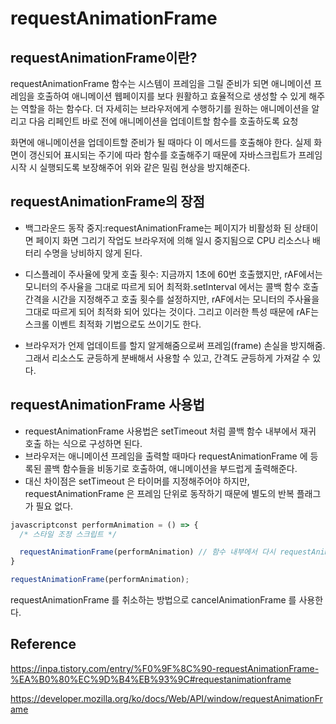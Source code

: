 # requestAnimationFrame

## requestAnimationFrame이란?

requestAnimationFrame 함수는 시스템이 프레임을 그릴 준비가 되면 애니메이션 프레임을 호출하여 애니메이션 웹페이지를 보다 원활하고 효율적으로 생성할 수 있게 해주는 역할을 하는 함수다.
더 자세히는 브라우저에게 수행하기를 원하는 애니메이션을 알리고 다음 리페인트 바로 전에 애니메이션을 업데이트할 함수를 호출하도록 요청

화면에 애니메이션을 업데이트할 준비가 될 때마다 이 메서드를 호출해야 한다.
실제 화면이 갱신되어 표시되는 주기에 따라 함수를 호출해주기 때문에 자바스크립트가 프레임 시작 시 실행되도록 보장해주어 위와 같은 밀림 현상을 방지해준다.

## requestAnimationFrame의 장점

- 백그라운드 동작 중지:requestAnimationFrame는 페이지가 비활성화 된 상태이면 페이지 화면 그리기 작업도 브라우저에 의해 일시 중지됨으로 CPU 리소스나 배터리 수명을 낭비하지 않게 된다.

- 디스플레이 주사율에 맞게 호출 횟수: 지금까지 1초에 60번 호출했지만, rAF에서는 모니터의 주사율을 그대로 따르게 되어 최적화.setInterval 에서는 콜백 함수 호출 간격을 시간을 지정해주고 호출 횟수를 설정하지만, rAF에서는 모니터의 주사율을 그대로 따르게 되어 최적화 되어 있다는 것이다. 그리고 이러한 특성 때문에 rAF는 스크롤 이벤트 최적화 기법으로도 쓰이기도 한다.

- 브라우저가 언제 업데이트를 할지 알게해줌으로써 프레임(frame) 손실을 방지해줌. 그래서 리소스도 균등하게 분배해서 사용할 수 있고, 간격도 균등하게 가져갈 수 있다.

## requestAnimationFrame 사용법

- requestAnimationFrame 사용법은 setTimeout 처럼 콜백 함수 내부에서 재귀 호출 하는 식으로 구성하면 된다.
- 브라우저는 애니메이션 프레임을 출력할 때마다 requestAnimationFrame 에 등록된 콜백 함수들을 비동기로 호출하여, 애니메이션을 부드럽게 출력해준다.
- 대신 차이점은 setTimeout 은 타이머를 지정해주어야 하지만, requestAnimationFrame 은 프레임 단위로 동작하기 때문에 별도의 반복 플래그가 필요 없다.

```ts
javascriptconst performAnimation = () => {
  /* 스타일 조정 스크립트 */

  requestAnimationFrame(performAnimation) // 함수 내부에서 다시 requestAnimationFrame을 호출하여 반복
}

requestAnimationFrame(performAnimation);

```

requestAnimationFrame 를 취소하는 방법으로 cancelAnimationFrame 를 사용한다.

## Reference

https://inpa.tistory.com/entry/%F0%9F%8C%90-requestAnimationFrame-%EA%B0%80%EC%9D%B4%EB%93%9C#requestanimationframe

https://developer.mozilla.org/ko/docs/Web/API/window/requestAnimationFrame
